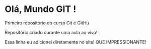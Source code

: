 # Olá, Mundo GIT !
 Primeiro repositório do curso Git e GitHu 

 Repositório criado durante uma aula ao vivo!
 
 Essa linha eu adicionei diretamente no site! QUE IMPRESSIONANTE!
